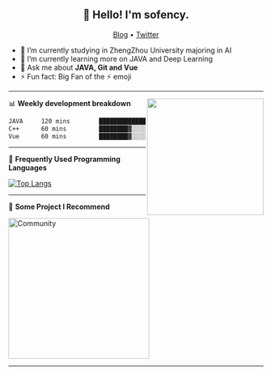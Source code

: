 <h2 align="center">👋 Hello! I'm sofency.</h2>
<p align="center">
  <a href="https://blog.csdn.net/qq_43079376">Blog</a> •
  <a href="https://twitter.com/athulcajay">Twitter</a>
</p>


- 🔭 I’m currently studying in ZhengZhou University majoring in AI
- 🌱 I’m currently learning more on JAVA and Deep Learning
- 💬 Ask me about **JAVA, Git and Vue**
- ⚡ Fun fact: Big Fan of the :zap: emoji

-------
<img align='right' src="https://media.giphy.com/media/836HiJc7pgzy8iNXCn/giphy.gif" width="230" />

📊 **Weekly development breakdown**
<!--START_SECTION:waka-->

```txt
JAVA     120 mins        ████████████████░░░░░░░░░   50.00 %
C++      60 mins         ████████▓░░░░░░░░░░░░░░░░   25.00 %
Vue      60 mins         ████████▓░░░░░░░░░░░░░░░░   25.00 %
```

<!--END_SECTION:waka-->

-------
📖 **Frequently Used Programming Languages**
<!--START_SECTION:waka-->
[![Top Langs](https://github-readme-stats.vercel.app/api/top-langs/?username=sofency&layout=compact)](https://github.com/anuraghazra/github-readme-stats)
<!--END_SECTION:waka-->

------- 

📕  **Some Project I Recommend**
<!--START_SECTION:waka-->
  <p align="left">
    <a href="https://github.com/sofencyXiao/Community"><img width="278" src="https://denvercoder1-github-readme-stats.vercel.app/api/pin/?username=sofency&repo=Community&theme=react&bg_color=1F222E&title_color=F85D7F&hide_border=true&icon_color=F8D866&show_icons=false" alt="Community"></a>
   </p>
<!--END_SECTION:waka-->

------- 
